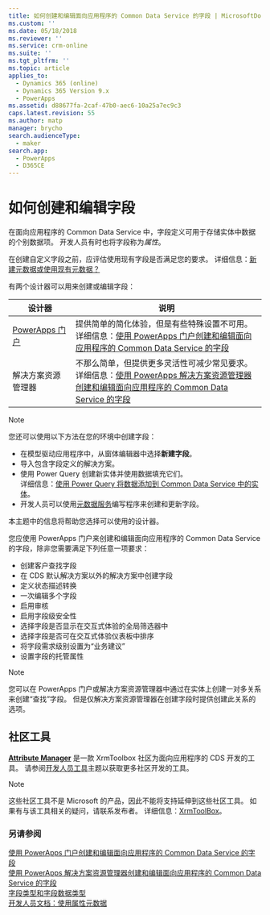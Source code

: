 ```yaml
---
title: 如何创建和编辑面向应用程序的 Common Data Service 的字段 | MicrosoftDocs
ms.custom: ''
ms.date: 05/18/2018
ms.reviewer: ''
ms.service: crm-online
ms.suite: ''
ms.tgt_pltfrm: ''
ms.topic: article
applies_to:
  - Dynamics 365 (online)
  - Dynamics 365 Version 9.x
  - PowerApps
ms.assetid: d88677fa-2caf-47b0-aec6-10a25a7ec9c3
caps.latest.revision: 55
ms.author: matp
manager: brycho
search.audienceType:
  - maker
search.app:
  - PowerApps
  - D365CE
---
```

# <a name="how-to-create-and-edit-fields"></a>如何创建和编辑字段

在面向应用程序的 Common Data Service 中，字段定义可用于存储实体中数据的个别数据项。 开发人员有时也将字段称为*属性*。 
  
在创建自定义字段之前，应评估使用现有字段是否满足您的要求。 详细信息：[新建元数据或使用现有元数据？](create-edit-metadata.md#create-new-metadata-or-use-existing-metadata)

有两个设计器可以用来创建或编辑字段：

|设计器| 说明|
|--|--|
|[PowerApps 门户](https://web.powerapps.com/?utm_source=padocs&utm_medium=linkinadoc&utm_campaign=referralsfromdoc)|提供简单的简化体验，但是有些特殊设置不可用。<br />详细信息：[使用 PowerApps 门户创建和编辑面向应用程序的 Common Data Service 的字段](create-edit-field-portal.md)|
|解决方案资源管理器|不那么简单，但提供更多灵活性可减少常见要求。<br />详细信息：[使用 PowerApps 解决方案资源管理器创建和编辑面向应用程序的 Common Data Service 的字段](create-edit-field-solution-explorer.md) |

> [!NOTE]
> 您还可以使用以下方法在您的环境中创建字段：
> - 在模型驱动应用程序中，从窗体编辑器中选择**新建字段**。
> - 导入包含字段定义的解决方案。
> - 使用 Power Query 创建新实体并使用数据填充它们。<br />详细信息：[使用 Power Query 将数据添加到 Common Data Service 中的实体](/powerapps/maker/common-data-service/data-platform-cds-newentity-pq)。
> - 开发人员可以使用[元数据服务](/powerapps/developer/common-data-service/use-web-services#metadata-services)编写程序来创建和更新字段。

本主题中的信息将帮助您选择可以使用的设计器。 

您应使用 PowerApps 门户来创建和编辑面向应用程序的 Common Data Service 的字段，除非您需要满足下列任意一项要求：

- 创建客户查找字段
- 在 CDS 默认解决方案以外的解决方案中创建字段
- 定义状态描述转换
- 一次编辑多个字段
- 启用审核
- 启用字段级安全性
- 选择字段是否显示在交互式体验的全局筛选器中
- 选择字段是否可在交互式体验仪表板中排序
- 将字段需求级别设置为“业务建议”
- 设置字段的托管属性

> [!NOTE]
> 您可以在 PowerApps 门户或解决方案资源管理器中通过在实体上创建一对多关系来创建“查找”字段。 但是仅解决方案资源管理器在创建字段时提供创建此关系的选项。

## <a name="community-tools"></a>社区工具

**[Attribute Manager](https://www.xrmtoolbox.com/plugins/DLaB.Xrm.AttributeManager/)** 是一款 XrmToolbox 社区为面向应用程序的 CDS 开发的工具。 请参阅[开发人员工具](https://docs.microsoft.com/dynamics365/customer-engagement/developer/developer-tools)主题以获取更多社区开发的工具。

> [!NOTE]
> 这些社区工具不是 Microsoft 的产品，因此不能将支持延伸到这些社区工具。 如果有与该工具相关的疑问，请联系发布者。 详细信息：[XrmToolBox](https://www.xrmtoolbox.com)。

### <a name="see-also"></a>另请参阅  
[使用 PowerApps 门户创建和编辑面向应用程序的 Common Data Service 的字段](create-edit-field-portal.md)<br />
[使用 PowerApps 解决方案资源管理器创建和编辑面向应用程序的 Common Data Service 的字段](create-edit-field-solution-explorer.md)<br />
[字段类型和字段数据类型](types-of-fields.md)<br />
[开发人员文档：使用属性元数据](/dynamics365/customer-engagement/developer/org-service/work-attribute-metadata)
 
